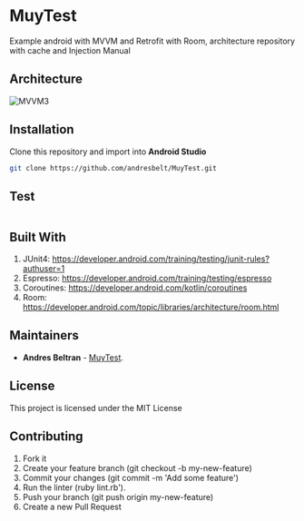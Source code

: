 # MuyTest

Example android with MVVM and Retrofit with Room, architecture repository with cache and Injection Manual



## Architecture

![MVVM3](https://github.com/andresbelt/ExampleZemoga/blob/master/diagram.png)


## Installation
Clone this repository and import into **Android Studio**

```bash
git clone https://github.com/andresbelt/MuyTest.git
```

## Test

```bash

```

## Built With

1. JUnit4: https://developer.android.com/training/testing/junit-rules?authuser=1
2. Espresso: https://developer.android.com/training/testing/espresso
3. Coroutines: https://developer.android.com/kotlin/coroutines
4. Room: https://developer.android.com/topic/libraries/architecture/room.html

## Maintainers

* **Andres Beltran** - [MuyTest](https://github.com/andresbelt/MuyTest).

## License

This project is licensed under the MIT License 

## Contributing

1. Fork it
2. Create your feature branch (git checkout -b my-new-feature)
3. Commit your changes (git commit -m 'Add some feature')
4. Run the linter (ruby lint.rb').
5. Push your branch (git push origin my-new-feature)
6. Create a new Pull Request
